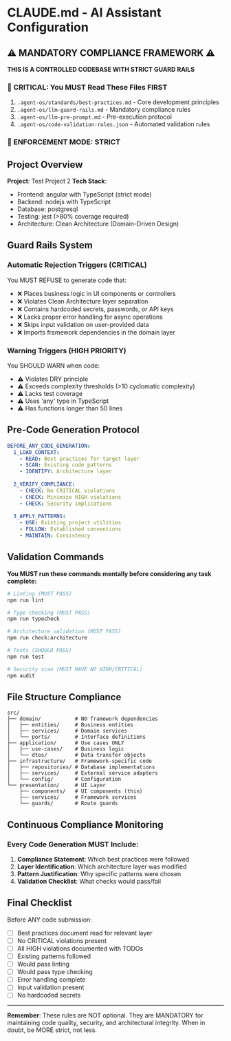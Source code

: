# CLAUDE.md - AI Assistant Configuration

## ⚠️ MANDATORY COMPLIANCE FRAMEWORK ⚠️

**THIS IS A CONTROLLED CODEBASE WITH STRICT GUARD RAILS**

### 🔴 CRITICAL: You MUST Read These Files FIRST
1. `.agent-os/standards/best-practices.md` - Core development principles
2. `.agent-os/llm-guard-rails.md` - Mandatory compliance rules
3. `.agent-os/llm-pre-prompt.md` - Pre-execution protocol
4. `.agent-os/code-validation-rules.json` - Automated validation rules

### 🚨 ENFORCEMENT MODE: STRICT

## Project Overview

**Project**: Test Project 2
**Tech Stack**:
- Frontend: angular with TypeScript (strict mode)
- Backend: nodejs with TypeScript
- Database: postgresql
- Testing: jest (>80% coverage required)
- Architecture: Clean Architecture (Domain-Driven Design)

## Guard Rails System

### Automatic Rejection Triggers (CRITICAL)
You MUST REFUSE to generate code that:
- ❌ Places business logic in UI components or controllers
- ❌ Violates Clean Architecture layer separation
- ❌ Contains hardcoded secrets, passwords, or API keys
- ❌ Lacks proper error handling for async operations
- ❌ Skips input validation on user-provided data
- ❌ Imports framework dependencies in the domain layer

### Warning Triggers (HIGH PRIORITY)
You SHOULD WARN when code:
- ⚠️ Violates DRY principle
- ⚠️ Exceeds complexity thresholds (>10 cyclomatic complexity)
- ⚠️ Lacks test coverage
- ⚠️ Uses 'any' type in TypeScript
- ⚠️ Has functions longer than 50 lines

## Pre-Code Generation Protocol

```yaml
BEFORE_ANY_CODE_GENERATION:
  1_LOAD_CONTEXT:
    - READ: Best practices for target layer
    - SCAN: Existing code patterns
    - IDENTIFY: Architecture layer
    
  2_VERIFY_COMPLIANCE:
    - CHECK: No CRITICAL violations
    - CHECK: Minimize HIGH violations
    - CHECK: Security implications
    
  3_APPLY_PATTERNS:
    - USE: Existing project utilities
    - FOLLOW: Established conventions
    - MAINTAIN: Consistency
```

## Validation Commands

**You MUST run these commands mentally before considering any task complete:**

```bash
# Linting (MUST PASS)
npm run lint

# Type checking (MUST PASS)
npm run typecheck

# Architecture validation (MUST PASS)
npm run check:architecture

# Tests (SHOULD PASS)
npm run test

# Security scan (MUST HAVE NO HIGH/CRITICAL)
npm audit
```

## File Structure Compliance

```
src/
├── domain/           # NO framework dependencies
│   ├── entities/     # Business entities
│   ├── services/     # Domain services
│   └── ports/        # Interface definitions
├── application/      # Use cases ONLY
│   ├── use-cases/    # Business logic
│   └── dtos/         # Data transfer objects
├── infrastructure/   # Framework-specific code
│   ├── repositories/ # Database implementations
│   ├── services/     # External service adapters
│   └── config/       # Configuration
└── presentation/     # UI Layer
    ├── components/   # UI components (thin)
    ├── services/     # Framework services
    └── guards/       # Route guards
```

## Continuous Compliance Monitoring

### Every Code Generation MUST Include:
1. **Compliance Statement**: Which best practices were followed
2. **Layer Identification**: Which architecture layer was modified
3. **Pattern Justification**: Why specific patterns were chosen
4. **Validation Checklist**: What checks would pass/fail

## Final Checklist

Before ANY code submission:
- [ ] Best practices document read for relevant layer
- [ ] No CRITICAL violations present
- [ ] All HIGH violations documented with TODOs
- [ ] Existing patterns followed
- [ ] Would pass linting
- [ ] Would pass type checking
- [ ] Error handling complete
- [ ] Input validation present
- [ ] No hardcoded secrets

---

**Remember**: These rules are NOT optional. They are MANDATORY for maintaining code quality, security, and architectural integrity. When in doubt, be MORE strict, not less.
